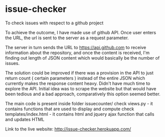# issue-checker
To check issues with respect to a github project

To achieve the outcome, I have made use of github API.
Once user enters the URL, the url is sent to the server as a request parameter.

The server in turn sends the URL to https://api.github.com to receive information about the repository, and once the content is received, I'm finding out length of JSON content which would basically be the number of issues.

The solution could be improved if there was a provision in the API to just return count ( certain parameters ) instead
of the entire JSON which currently makes the response content heavy. Didn't have much time to explore the API. Initial idea was to scrape the website but that would have been tedious and a bad approach, comparatively this option seemed better.

The main code is present inside folder issuecounter/
	check views.py - it contains functions that are used to display and compute
	check templates/index.html - it contains html and jquery ajax function that calls and updates HTML

Link to the live website: http://issue-checker.herokuapp.com/

